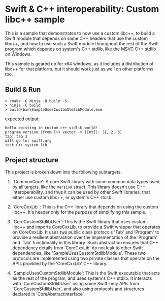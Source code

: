 # Swift & C++ interoperability: Custom libc++ sample

This is a sample that demonstrates to how use
a custom libc++, to build a Swift module that depends on
some C++ headers that use the custom libc++, and how to
use such a Swift module throughout the rest of the Swift program which depends
on system's C++ stdlib, like the MSVC C++ stdlib on Windows.

This sample is geared up for x64 windows, as it includes
a distribution of libc++ for that platform, but it should
work just as well on other platforms too.

## Build & Run

```
> cmake -G Ninja -B build -S .
> ninja -C build
> build\bin\SampleUsesCustomStdlibModule.exe
```

expected output:

```
hello existing in custom c++ stdlib world!
program version (from C++ vector -> [Int]): [1, 2, 3]
tab: tab 1
will go to: swift.org
test C++ system lib
```

## Project structure

This project is broken down into the following subtargets:


1) 'CommonCore': A core Swift library with some common
   data types used by all targets, like the `Version`
   struct. This library doesn't use C++
   interoperability, and thus it can be used by other 
   Swift libraries, that either use custom libc++, or system's C++ stdlib.

2) 'CoreCxxLib' : This is the C++ library that depends on
   using the custom libc++. It's header only for the purpose
   of simplifying this sample.

3) 'CoreCustomStdlibUser': This is the Swift library that
   uses custom libc++ and imports CoreCxxLib, to provide
   a Swift wrapper that operates on CoreCxxLib.
   It uses two public class protocols 'Tab' and
   'Program' to provide a resilient abstraction
   over the implementation of the 'Program' and 'Tab'
   functionality in this library. Such abstraction 
   ensures that C++ dependency details from 'CoreCxxLib' do
   not leak to other Swift dependencies, like 'SampleUsesCustomStdlibModule'.
   These two protocols are implemented using two
   private classes that operate on the APIs provided
   by the 'CoreCxxLib' C++ library.

4) 'SampleUsesCustomStdlibModule': This is the Swift 
   executable that acts as the rest of the program,
   and uses system's C++ stdlib. It interacts with
   'CoreCustomStdlibUser' using some Swift-only
   APIs from 'CoreCustomStdlibUser', and also using
   protocols and structures declared in 'CoreAbstractInterface'.
